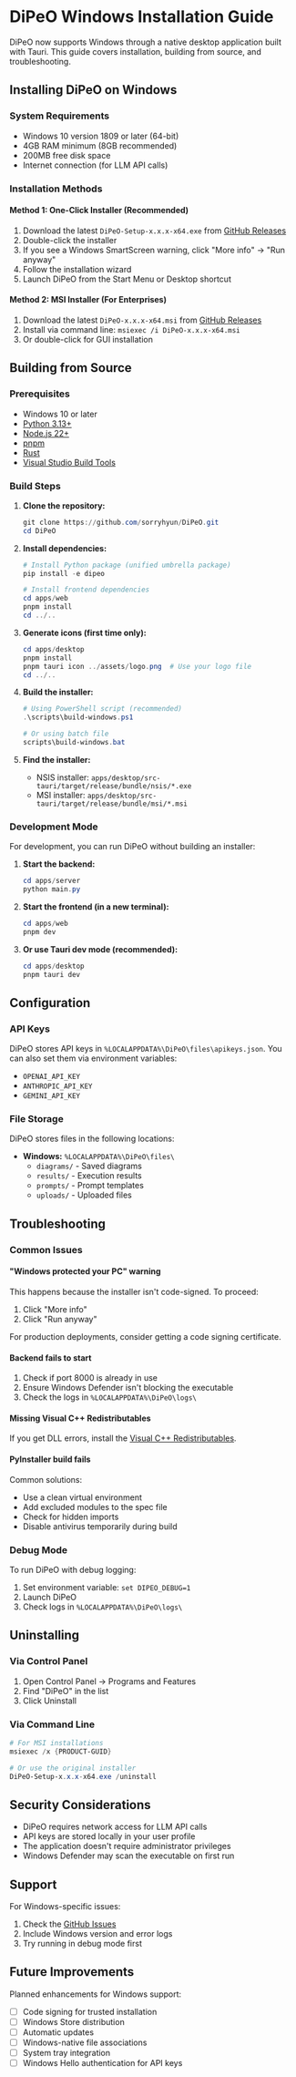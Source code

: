 # DiPeO Windows Installation Guide

DiPeO now supports Windows through a native desktop application built with Tauri. This guide covers installation, building from source, and troubleshooting.

## Installing DiPeO on Windows

### System Requirements
- Windows 10 version 1809 or later (64-bit)
- 4GB RAM minimum (8GB recommended)
- 200MB free disk space
- Internet connection (for LLM API calls)

### Installation Methods

#### Method 1: One-Click Installer (Recommended)
1. Download the latest `DiPeO-Setup-x.x.x-x64.exe` from [GitHub Releases](https://github.com/sorryhyun/DiPeO/releases)
2. Double-click the installer
3. If you see a Windows SmartScreen warning, click "More info" → "Run anyway"
4. Follow the installation wizard
5. Launch DiPeO from the Start Menu or Desktop shortcut

#### Method 2: MSI Installer (For Enterprises)
1. Download the latest `DiPeO-x.x.x-x64.msi` from [GitHub Releases](https://github.com/sorryhyun/DiPeO/releases)
2. Install via command line: `msiexec /i DiPeO-x.x.x-x64.msi`
3. Or double-click for GUI installation

## Building from Source

### Prerequisites
- Windows 10 or later
- [Python 3.13+](https://www.python.org/downloads/)
- [Node.js 22+](https://nodejs.org/)
- [pnpm](https://pnpm.io/installation)
- [Rust](https://rustup.rs/)
- [Visual Studio Build Tools](https://visualstudio.microsoft.com/downloads/#build-tools-for-visual-studio-2022)

### Build Steps

1. **Clone the repository:**
   ```powershell
   git clone https://github.com/sorryhyun/DiPeO.git
   cd DiPeO
   ```

2. **Install dependencies:**
   ```powershell
   # Install Python package (unified umbrella package)
   pip install -e dipeo
   
   # Install frontend dependencies
   cd apps/web
   pnpm install
   cd ../..
   ```

3. **Generate icons (first time only):**
   ```powershell
   cd apps/desktop
   pnpm install
   pnpm tauri icon ../assets/logo.png  # Use your logo file
   cd ../..
   ```

4. **Build the installer:**
   ```powershell
   # Using PowerShell script (recommended)
   .\scripts\build-windows.ps1
   
   # Or using batch file
   scripts\build-windows.bat
   ```

5. **Find the installer:**
   - NSIS installer: `apps/desktop/src-tauri/target/release/bundle/nsis/*.exe`
   - MSI installer: `apps/desktop/src-tauri/target/release/bundle/msi/*.msi`

### Development Mode

For development, you can run DiPeO without building an installer:

1. **Start the backend:**
   ```powershell
   cd apps/server
   python main.py
   ```

2. **Start the frontend (in a new terminal):**
   ```powershell
   cd apps/web
   pnpm dev
   ```

3. **Or use Tauri dev mode (recommended):**
   ```powershell
   cd apps/desktop
   pnpm tauri dev
   ```

## Configuration

### API Keys
DiPeO stores API keys in `%LOCALAPPDATA%\DiPeO\files\apikeys.json`. You can also set them via environment variables:
- `OPENAI_API_KEY`
- `ANTHROPIC_API_KEY`
- `GEMINI_API_KEY`

### File Storage
DiPeO stores files in the following locations:
- **Windows:** `%LOCALAPPDATA%\DiPeO\files\`
  - `diagrams/` - Saved diagrams
  - `results/` - Execution results
  - `prompts/` - Prompt templates
  - `uploads/` - Uploaded files

## Troubleshooting

### Common Issues

#### "Windows protected your PC" warning
This happens because the installer isn't code-signed. To proceed:
1. Click "More info"
2. Click "Run anyway"

For production deployments, consider getting a code signing certificate.

#### Backend fails to start
1. Check if port 8000 is already in use
2. Ensure Windows Defender isn't blocking the executable
3. Check the logs in `%LOCALAPPDATA%\DiPeO\logs\`

#### Missing Visual C++ Redistributables
If you get DLL errors, install the [Visual C++ Redistributables](https://aka.ms/vs/17/release/vc_redist.x64.exe).

#### PyInstaller build fails
Common solutions:
- Use a clean virtual environment
- Add excluded modules to the spec file
- Check for hidden imports
- Disable antivirus temporarily during build

### Debug Mode

To run DiPeO with debug logging:
1. Set environment variable: `set DIPEO_DEBUG=1`
2. Launch DiPeO
3. Check logs in `%LOCALAPPDATA%\DiPeO\logs\`

## Uninstalling

### Via Control Panel
1. Open Control Panel → Programs and Features
2. Find "DiPeO" in the list
3. Click Uninstall

### Via Command Line
```powershell
# For MSI installations
msiexec /x {PRODUCT-GUID}

# Or use the original installer
DiPeO-Setup-x.x.x-x64.exe /uninstall
```

## Security Considerations

- DiPeO requires network access for LLM API calls
- API keys are stored locally in your user profile
- The application doesn't require administrator privileges
- Windows Defender may scan the executable on first run

## Support

For Windows-specific issues:
1. Check the [GitHub Issues](https://github.com/sorryhyun/DiPeO/issues)
2. Include Windows version and error logs
3. Try running in debug mode first

## Future Improvements

Planned enhancements for Windows support:
- [ ] Code signing for trusted installation
- [ ] Windows Store distribution
- [ ] Automatic updates
- [ ] Windows-native file associations
- [ ] System tray integration
- [ ] Windows Hello authentication for API keys